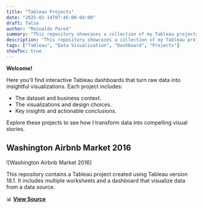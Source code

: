 ```yaml
---
title: "Tableau Projects"
date: "2025-02-14T07:46:00-04:00"
draft: false
author: "Reinaldo Pared"
summary: "This repository showcases a collection of my Tableau projects focused on data visualization and storytelling."
description: "This repository showcases a collection of my Tableau projects focused on data visualization and storytelling."
tags: ["Tableau", "Data Visualization", "Dashboard", "Projects"]
showToc: true
---
```


**Welcome!**

Here you'll find interactive Tableau dashboards that turn raw data into insightful visualizations. Each project includes:

- The dataset and business context.
- The visualizations and design choices.
- Key insights and actionable conclusions.

Explore these projects to see how I transform data into compelling visual stories.

## **Washington Airbnb Market 2016**

![Washington Airbnb Market 2016]

This repository contains a Tableau project created using Tableau version 18.1. It includes multiple worksheets and a dashboard that visualize data from a data source.

📊 [**View Source**](https://github.com/reipared/Tableau_Washington_Airbnb_Market_2016)
